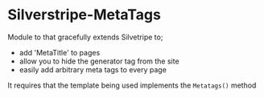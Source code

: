 Silverstripe-MetaTags
===========================

Module to that gracefully extends Silvetripe to;

* add 'MetaTitle' to pages
* allow you to hide the generator tag from the site
* easily add arbitrary meta tags to every page

It requires that the template being used implements the `Metatags()` method